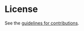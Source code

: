 # License

See the
[guidelines for contributions](https://github.com/jeremyroman/http-no-vary-search/blob/main/CONTRIBUTING.md).
